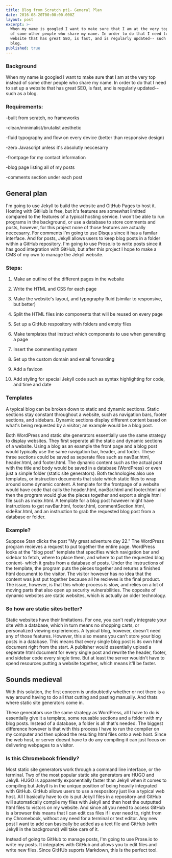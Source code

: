 ```yaml
---
title: Blog from Scratch pt1- General Plan
date: 2016-08-20T00:00:00.000Z
layout: post
excerpt: >-
  When my name is googled I want to make sure that I am at the very top instead
  of some other people who share my name. In order to do that I need to set up a
  website that has great SEO, is fast, and is regularly updated-- such as a
  blog.
published: true
---
```


### Background
When my name is googled I want to make sure that I am at the very top instead of some other people who share my name. In order to do that I need to set up a website that has great SEO, is fast, and is regularly updated-- such as a blog.

### Requirements:
-built from scratch, no frameworks

-clean/minimalist/brutalist aesthetic

-fluid typography and flow on every device (better than responsive design)

-zero Javascript unless it's absolutly neccesarry

-frontpage for my contact information

-blog page listing all of my posts

-comments section under each post

## General plan
I'm going to use Jekyll to build the website and GitHub Pages to host it. Hosting with GitHub is free, but it's features are somewhat limitted compared to the features of a typical hosting service. I won't be able to run programs in the background, or use a database to store comments and posts, however, for this project none of those features are actually neccesarry. For comments I'm going to use Disqus since it has a familar interface. And for posts, Jekyll allows users to keep blog posts in a folder within a GitHub repository. I'm going to use Prose.io to write posts since it has good integration with GitHub, but after this project I hope to make a CMS of my own to manage the Jekyll website. 

### Steps:
1. Make an outline of the different pages in the website

2. Write the HTML and CSS for each page

3. Make the website's layout, and typography fluid (similar to responsive, but better)

4. Split the HTML files into components that will be reused on every page

5. Set up a GitHub respository with folders and empty files

6. Make templates that instruct which components to use when generating a page

7. Insert the commenting system

8. Set up the custom domain and email forwarding

9. Add a favicon

10. Add styling for special Jekyll code such as syntax highlighting for code, and time and date


### Templates
A typical blog can be broken down to static and dynamic sections. Static sections stay constant throughout a website, such as navigation bars, footer sections, and sidebars. Dynamic sections display different content based on what's being requested by a visitor; an example would be a blog post. 

Both WordPress and static site generators essentially use the same strategy to display websites. They first seperate all the static and dynamic sections of a website. Using a blog as an example the front page and a blog post would typically use the same navigation bar, header, and footer. These three sections could be saved as seperate files such as navBar.html, header.html, and footer.html. The dynamic content such as the actual post with the title and body would be saved in a database (WordPress) or even just a simple folder (static site generators). Both technologies also use templates, or instruction documents that state which static files to wrap around some dynamic content. A template for the frontpage of a website would have code that calls the header.html, navBar.html and footer.html and then the program would glue the pieces together and export a single html file such as index.html. A template for a blog post however might have instructions to get navBar.html, footer.html, commentSection.html, sideBar.html, and an instruction to grab the requested blog post from a database or folder. 


### Example?
Suppose Stan clicks the post "My great adventure day 22." The WordPress program recieves a request to put together the entire page. WordPress looks at the "blog post" template that specifies which navigation bar and sidebar to fetch, where to place them, and where to put the requested blog content- which it grabs from a database of posts. Under the instructions of the template, the program puts the pieces together and returns a finished html document to the visitor. The visitor however has no idea that the content was just put together because all he recieves is the final product. The issue, however, is that this whole process is slow, and relies on a lot of moving parts that also open up security vulnerabilities. The opposite of dynamic websites are static websites, which is actually an older technology.

### So how are static sites better?
Static websites have their limitations. For one, you can't really integrate your site with a database, which in turn means no shopping carts, or personalized viewing expieriences. A typical blog, however, doesn't need any of those features. However, this also means you can't store your blog posts in a database. This means that every single blog post is its own html document right from the start. A publisher would essentially upload a seperate html document for every single post and rewrite the header, footer, and sidebar code every single time. But at least the server wouldn't have to spend resources putting a website together, which means it'll be faster. 

## Sounds medieval
With this solution, the first concern is undoubtedly whether or not there is a way around having to do all that cutting and pasting manually. And thats where static site generators come in.

These generators use the same strategy as WordPress, all I have to do is essentially give it a template, some reusable sections and a folder with my blog posts. Instead of a database, a folder is all that's needed. The biggest difference however is that with this process I have to run the compiler on my computer and then upload the resulting html files onto a web host. Since the web host, or server doesnt have to do any compiling it can just focus on delivering webpages to a visitor. 

### Is this Chromebook friendly?
Most static site generators work through a command line interface, or the terminal. Two of the most popular static site generators are HUGO and Jekyll. HUGO is apparently exponentially faster than Jekyll when it comes to compiling but Jekyll is in the unique position of being heavily integrated with GitHub. GitHub allows users to use a respository just like a typical web host. All I basically have to do is put Jekyll files in a repository and GitHub will automatically compile my files with Jekyll and then host the outputted html files to vistors on my website. And since all you need to access GitHub is a browser this means that I can edit css files if I ever need to, right from my Chromebook, without any need for a terminal or text editor. Any new post I want to add can basically be added as a text file and GitHub (with Jekyll in the background) will take care of it.

Instead of going to GitHub to manage posts, I'm going to use Prose.io to write my posts. It integrates with GitHub and allows you to edit files and write new files. Since GitHUb suports Markdown, this is the perfect tool.
